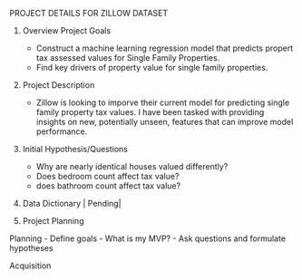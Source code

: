 PROJECT DETAILS FOR ZILLOW DATASET

1. Overview Project Goals

    - Construct a machine learning regression model that predicts propert tax assessed values for Single Family Properties.
    - Find key drivers of property value for single family properties.

2. Project Description
    - Zillow is looking to imporve their current model for predicting single family property tax values. I have been tasked with providing insights on new, potentially unseen, features that can improve model performance.

3. Initial Hypothesis/Questions

    - Why are nearly identical houses valued differently?
    - Does bedroom count affect tax value?
    - does bathroom count affect tax value?

4. Data Dictionary 
| Pending|

5. Project Planning
    
Planning 
    - Define goals
    - What is my MVP?
    - Ask questions and formulate hypotheses

Acquisition


